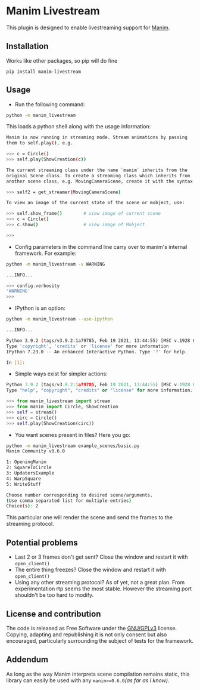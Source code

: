 # Manim Livestream

This plugin is designed to enable livestreaming support for [Manim](https://www.manim.community/). 
## Installation

Works like other packages, so pip will do fine

``` {.sourceCode .bash}
pip install manim-livestream
```


## Usage

- Run the following command:

```bash
python -m manim_livestream
```

This loads a python shell along with the usage information:

```bash
Manim is now running in streaming mode. Stream animations by passing
them to self.play(), e.g.

>>> c = Circle()
>>> self.play(ShowCreation(c))

The current streaming class under the name `manim` inherits from the
original Scene class. To create a streaming class which inherits from
another scene class, e.g. MovingCameraScene, create it with the syntax:

>>> self2 = get_streamer(MovingCameraScene)

To view an image of the current state of the scene or mobject, use:

>>> self.show_frame()        # view image of current scene
>>> c = Circle()
>>> c.show()                 # view image of Mobject

>>> 
```

- Config parameters in the command line carry over to manim's internal framework.
For example:

```bash
python -m manim_livestream -v WARNING

...INFO...

>>> config.verbosity
'WARNING'
>>>
```

- IPython is an option:

```bash
python -m manim_livestream --use-ipython

...INFO...

Python 3.9.2 (tags/v3.9.2:1a79785, Feb 19 2021, 13:44:55) [MSC v.1928 64 bit (AMD64)]
Type 'copyright', 'credits' or 'license' for more information
IPython 7.23.0 -- An enhanced Interactive Python. Type '?' for help.

In [1]:

```

- Simple ways exist for simpler actions:

```py
Python 3.9.2 (tags/v3.9.2:1a79785, Feb 19 2021, 13:44:55) [MSC v.1928 64 bit (AMD64)] on win32
Type "help", "copyright", "credits" or "license" for more information.

>>> from manim_livestream import stream
>>> from manim import Circle, ShowCreation
>>> self = stream()
>>> circ = Circle()
>>> self.play(ShowCreation(circ))
```

- You want scenes present in files? Here you go:

```bash
python -m manim_livestream example_scenes/basic.py
Manim Community v0.6.0

1: OpeningManim
2: SquareToCircle
3: UpdatersExample
4: WarpSquare
5: WriteStuff

Choose number corresponding to desired scene/arguments.
(Use comma separated list for multiple entries)
Choice(s): 2

```

This particular one will render the scene and send the frames to the streaming protocol.

## Potential problems
- Last 2 or 3 frames don't get sent?
  Close the window and restart it with `open_client()`
- The entire thing freezes?
  Close the window and restart it with `open_client()`
- Using any other streaming protocol?
  As of yet, not a great plan. From experimentation rtp seems the most stable. However the
  streaming port shouldn't be too hard to modify.
  

## License and contribution
The code is released as Free Software under the [GNU/GPLv3](https://choosealicense.com/licenses/gpl-3.0/) license. 
Copying, adapting and republishing it is not only consent but also encouraged, particularly surrounding the subject of tests for the framework.

## Addendum
As long as the way Manim interprets scene compilation remains static, this library can easily be
used with any `manim>=0.6.0`_(as far as I know)_.

